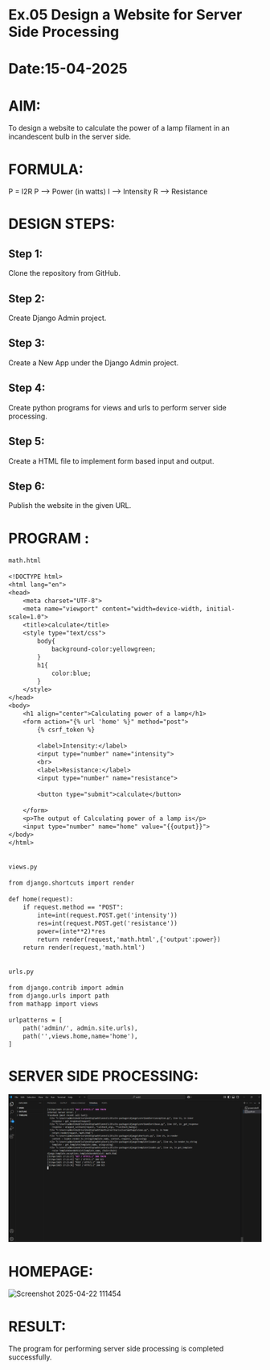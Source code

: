# Ex.05 Design a Website for Server Side Processing
# Date:15-04-2025
# AIM:
To design a website to calculate the power of a lamp filament in an incandescent bulb in the server side.

# FORMULA:
P = I2R
P --> Power (in watts)
 I --> Intensity
 R --> Resistance

# DESIGN STEPS:
## Step 1:
Clone the repository from GitHub.

## Step 2:
Create Django Admin project.

## Step 3:
Create a New App under the Django Admin project.

## Step 4:
Create python programs for views and urls to perform server side processing.

## Step 5:
Create a HTML file to implement form based input and output.

## Step 6:
Publish the website in the given URL.

# PROGRAM :
```
math.html

<!DOCTYPE html>
<html lang="en">
<head>
    <meta charset="UTF-8">
    <meta name="viewport" content="width=device-width, initial-scale=1.0">
    <title>calculate</title>
    <style type="text/css">
        body{
            background-color:yellowgreen;
        } 
        h1{
            color:blue;
        }  
    </style>
</head>
<body>
    <h1 align="center">Calculating power of a lamp</h1>
    <form action="{% url 'home' %}" method="post">
        {% csrf_token %}

        <label>Intensity:</label>
        <input type="number" name="intensity">
        <br>
        <label>Resistance:</label>
        <input type="number" name="resistance">

        <button type="submit">calculate</button>

    </form>
    <p>The output of Calculating power of a lamp is</p>
    <input type="number" name="home" value="{{output}}">
</body>
</html>


views.py

from django.shortcuts import render

def home(request):
    if request.method == "POST":
        inte=int(request.POST.get('intensity'))
        res=int(request.POST.get('resistance'))
        power=(inte**2)*res
        return render(request,'math.html',{'output':power})
    return render(request,'math.html')


urls.py

from django.contrib import admin
from django.urls import path
from mathapp import views

urlpatterns = [
    path('admin/', admin.site.urls),
    path('',views.home,name='home'),
]
```
# SERVER SIDE PROCESSING:
![alt text](<Screenshot 2025-04-15 172511.png>)
# HOMEPAGE:
![Screenshot 2025-04-22 111454](https://github.com/user-attachments/assets/cf5f29f8-91dd-4770-b624-d134e43405ed)

# RESULT:
The program for performing server side processing is completed successfully.
